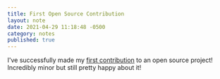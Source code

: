 ```yaml
---
title: First Open Source Contribution
layout: note
date: 2021-04-29 11:18:48 -0500
category: notes
published: true
---
```

I've successfully made my [first contribution](https://github.com/netlify/netlify-cms/pull/5313) to an open source project! Incredibly minor but still pretty happy about it!